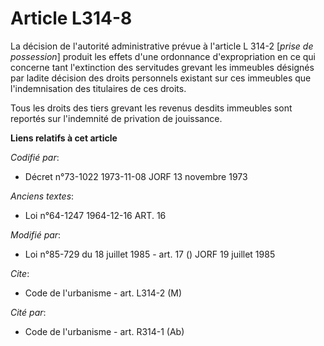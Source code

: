 # Article L314-8

La décision de l'autorité administrative prévue à l'article L 314-2 [*prise de possession*] produit les effets d'une
ordonnance d'expropriation en ce qui concerne tant l'extinction des servitudes grevant les immeubles désignés par ladite
décision des droits personnels existant sur ces immeubles que l'indemnisation des titulaires de ces droits.

Tous les droits des tiers grevant les revenus desdits immeubles sont reportés sur l'indemnité de privation de jouissance.

**Liens relatifs à cet article**

_Codifié par_:

  - Décret n°73-1022 1973-11-08 JORF 13 novembre 1973

_Anciens textes_:

  - Loi n°64-1247 1964-12-16 ART. 16

_Modifié par_:

  - Loi n°85-729 du 18 juillet 1985 - art. 17 () JORF 19 juillet 1985

_Cite_:

  - Code de l'urbanisme - art. L314-2 (M)

_Cité par_:

  - Code de l'urbanisme - art. R314-1 (Ab)
